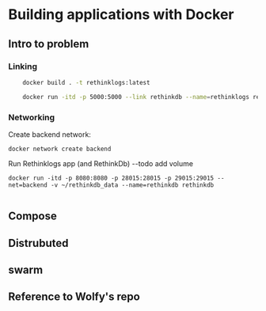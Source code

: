 # Building applications with Docker

## Intro to problem

### Linking

```bash
    docker build . -t rethinklogs:latest
```

```bash
    docker run -itd -p 5000:5000 --link rethinkdb --name=rethinklogs rethinklogs
```

### Networking

Create backend network:

```docker network create backend```

Run Rethinklogs app (and RethinkDb) --todo add volume

```docker run -itd -p 8080:8080 -p 28015:28015 -p 29015:29015 --net=backend -v ~/rethinkdb_data --name=rethinkdb rethinkdb```

```docker run -itd -p 80:5000 --net=backend --name=rethinklogs rethinklogs
```



## Compose

## Distrubuted

## swarm 


## Reference to Wolfy's repo
